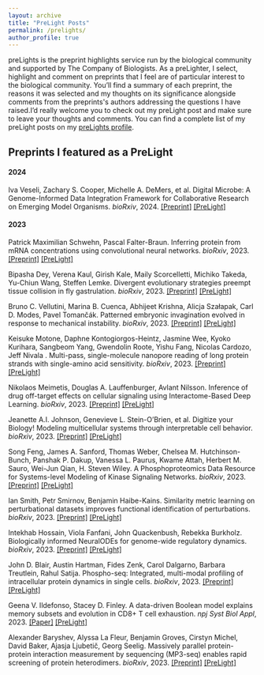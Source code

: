 ```yaml
---
layout: archive
title: "PreLight Posts"
permalink: /prelights/
author_profile: true
---
```


<script type='text/javascript' src='https://d1bxh8uas1mnw7.cloudfront.net/assets/embed.js'></script>

preLights is the preprint highlights service run by the biological community and supported by The Company of Biologists. As a preLighter, I select, highlight and comment on preprints that I feel are of particular interest to the biological community. You’ll find a summary of each preprint, the reasons it was selected and my thoughts on its significance alongside comments from the preprints's authors addressing the questions I have raised.I’d really welcome you to check out my preLight post and make sure to leave your thoughts and comments. You can find a complete list of my preLight posts on my <a href="https://prelights.biologists.com/profiles/bdmaier/">preLights profile</a>.

<h2>Preprints I featured as a PreLight</h2>

#### 2024 ####

<p>Iva Veseli, Zachary S. Cooper, Michelle A. DeMers, et al. Digital Microbe: A Genome-Informed Data Integration Framework for Collaborative Research on Emerging Model Organisms. <em>bioRxiv</em>, 2024. <a href="https://www.biorxiv.org/content/10.1101/2024.01.16.575828v1">[Preprint]</a> <a href="https://prelights.biologists.com/highlights/digital-microbe-a-genome-informed-data-integration-framework-for-collaborative-research-on-emerging-model-organisms-v2/">[PreLight]</a>

#### 2023 ####

<p>Patrick Maximilian Schwehn, Pascal Falter-Braun. Inferring protein from mRNA concentrations using convolutional neural networks. <em>bioRxiv</em>, 2023. <a href="https://www.biorxiv.org/content/10.1101/2023.11.06.565778v1">[Preprint]</a> <a href="https://prelights.biologists.com/highlights/inferring-protein-from-mrna-concentrations-using-convolutional-neural-networks-v3/">[PreLight]</a>

<p>Bipasha Dey, Verena Kaul, Girish Kale, Maily Scorcelletti, Michiko Takeda, Yu-Chiun Wang, Steffen Lemke. Divergent evolutionary strategies preempt tissue collision in fly gastrulation. <em>bioRxiv</em>, 2023. <a href="https://www.biorxiv.org/content/10.1101/2023.10.09.561568v1">[Preprint]</a> <a href="https://prelights.biologists.com/highlights/patterned-embryonic-invagination-evolved-in-response-to-mechanical-instability-divergent-evolutionary-strategies-preempt-tissue-collision-in-fly-gastrulation-final/">[PreLight]</a>

<p>Bruno C. Vellutini, Marina B. Cuenca, Abhijeet Krishna, Alicja Szałapak, Carl D. Modes, Pavel Tomančák. Patterned embryonic invagination evolved in response to mechanical instability. <em>bioRxiv</em>, 2023. <a href="https://www.biorxiv.org/content/10.1101/2023.03.30.534554v2">[Preprint]</a> <a href="https://prelights.biologists.com/highlights/patterned-embryonic-invagination-evolved-in-response-to-mechanical-instability-divergent-evolutionary-strategies-preempt-tissue-collision-in-fly-gastrulation-final/">[PreLight]</a>

<p>Keisuke Motone, Daphne Kontogiorgos-Heintz, Jasmine Wee, Kyoko Kurihara, Sangbeom Yang, Gwendolin Roote, Yishu Fang, Nicolas Cardozo, Jeff Nivala . Multi-pass, single-molecule nanopore reading of long protein strands with single-amino acid sensitivity. <em>bioRxiv</em>, 2023. <a href="https://www.biorxiv.org/content/10.1101/2023.10.19.563182v1">[Preprint]</a> <a href="https://prelights.biologists.com/highlights/multi-pass-single-molecule-nanopore-reading-of-long-protein-strands-with-single-amino-acid-sensitivity-v3/">[PreLight]</a>

<p>Nikolaos Meimetis, Douglas A. Lauffenburger, Avlant Nilsson. Inference of drug off-target effects on cellular signaling using Interactome-Based Deep Learning. <em>bioRxiv</em>, 2023. <a href="https://www.biorxiv.org/content/10.1101/2023.10.08.561429v3">[Preprint]</a> <a href="https://prelights.biologists.com/highlights/inference-of-drug-off-target-effects-on-cellular-signaling-using-interactome-based-deep-learning-v2/">[PreLight]</a>

<p>Jeanette A.I. Johnson, Genevieve L. Stein-O’Brien, et al. Digitize your Biology! Modeling multicellular systems through interpretable cell behavior. <em>bioRxiv</em>, 2023. <a href="https://www.biorxiv.org/content/10.1101/2023.09.17.557982">[Preprint]</a> <a href="https://prelights.biologists.com/highlights/digitize-your-biology-modeling-multicellular-systems-through-interpretable-cell-behavior-vers2/">[PreLight]</a>

<p>Song Feng, James A. Sanford, Thomas Weber, Chelsea M. Hutchinson-Bunch, Panshak P. Dakup, Vanessa L. Paurus, Kwame Attah, Herbert M. Sauro, Wei-Jun Qian, H. Steven Wiley. A Phosphoproteomics Data Resource for Systems-level Modeling of Kinase Signaling Networks. <em>bioRxiv</em>, 2023. <a href="https://www.biorxiv.org/content/10.1101/2023.08.03.551714v1">[Preprint]</a> <a href="https://prelights.biologists.com/highlights/a-phosphoproteomics-data-resource-for-systems-level-modeling-of-kinase-signaling-networks/">[PreLight]</a>

<p>Ian Smith, Petr Smirnov, Benjamin Haibe-Kains. Similarity metric learning on perturbational datasets improves functional identification of perturbations. <em>bioRxiv</em>, 2023. <a href="https://www.biorxiv.org/content/10.1101/2023.06.09.544397v1">[Preprint]</a> <a href="https://prelights.biologists.com/highlights/similarity-metric-learning-on-perturbational-datasets-improves-functional-identification-of-perturbations/">[PreLight]</a>

<p>Intekhab Hossain, Viola Fanfani, John Quackenbush, Rebekka Burkholz. Biologically informed NeuralODEs for genome-wide regulatory dynamics. <em>bioRxiv</em>, 2023. <a href="https://www.biorxiv.org/content/10.1101/2023.02.24.529835v1">[Preprint]</a> <a href="https://prelights.biologists.com/highlights/biologically-informed-neuralodes-for-genome-wide-regulatory-dynamics/">[PreLight]</a>

<p>John D. Blair, Austin Hartman, Fides Zenk, Carol Dalgarno, Barbara Treutlein, Rahul Satija. Phospho-seq: Integrated, multi-modal profiling of intracellular protein dynamics in single cells. <em>bioRxiv</em>, 2023. <a href="https://doi.org/10.1101/2023.03.27.534442">[Preprint]</a> <a href="https://prelights.biologists.com/highlights/phospho-seq-integrated-multi-modal-profiling-of-intracellular-protein-dynamics-in-single-cells/s">[PreLight]</a>

<p>Geena V. Ildefonso, Stacey D. Finley. A data-driven Boolean model explains memory subsets and evolution in CD8+ T cell exhaustion. <em>npj Syst Biol Appl</em>, 2023. <a href=" https://www.nature.com/articles/s41540-023-00297-2">[Paper]</a> <a href="https://prelights.biologists.com/highlights/a-data-driven-boolean-model-explains-memory-subsets-and-evolution-in-cd8-t-cell-exhaustion/">[PreLight]</a>

<p>Alexander Baryshev, Alyssa La Fleur, Benjamin Groves, Cirstyn Michel, David Baker, Ajasja Ljubetič, Georg Seelig. Massively parallel protein-protein interaction measurement by sequencing (MP3-seq) enables rapid screening of protein heterodimers. <em>bioRxiv</em>, 2023. <a href="https://doi.org/10.1101/2023.02.08.527770">[Preprint]</a> <a href="https://prelights.biologists.com/highlights/massively-parallel-protein-protein-interaction-measurement-by-sequencing-mp3-seq-enables-rapid-screening-of-protein-heterodimers/">[PreLight]</a>